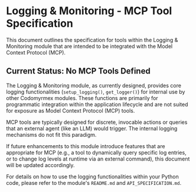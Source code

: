 # Logging & Monitoring - MCP Tool Specification

This document outlines the specification for tools within the Logging & Monitoring module that are intended to be integrated with the Model Context Protocol (MCP).

## Current Status: No MCP Tools Defined

The Logging & Monitoring module, as currently designed, provides core logging functionalities (`setup_logging()`, `get_logger()`) for internal use by other Codomyrmex modules. These functions are primarily for programmatic integration within the application lifecycle and are not suited for exposure as Model Context Protocol (MCP) tools.

MCP tools are typically designed for discrete, invocable actions or queries that an external agent (like an LLM) would trigger. The internal logging mechanisms do not fit this paradigm.

If future enhancements to this module introduce features that are appropriate for MCP (e.g., a tool to dynamically query specific log entries, or to change log levels at runtime via an external command), this document will be updated accordingly.

For details on how to use the logging functionalities within your Python code, please refer to the module's `README.md` and `API_SPECIFICATION.md`.